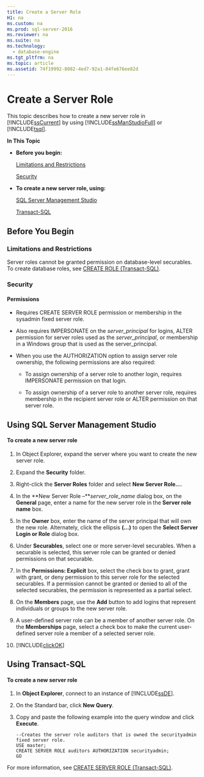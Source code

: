```yaml
---
title: Create a Server Role
H1: na
ms.custom: na
ms.prod: sql-server-2016
ms.reviewer: na
ms.suite: na
ms.technology: 
  - database-engine
ms.tgt_pltfrm: na
ms.topic: article
ms.assetid: 74f19992-8082-4ed7-92a1-04fe676ee82d
---
```

# Create a Server Role
  This topic describes how to create a new server role in [!INCLUDE[ssCurrent](../../Topics/TopicNameContainA/includes/ssCurrent_md.md)] by using [!INCLUDE[ssManStudioFull](../../Topics/TopicNameContainA/includes/ssManStudioFull_md.md)] or [!INCLUDE[tsql](../../Topics/TopicNameContainA/includes/tsql_md.md)].  
  
 **In This Topic**  
  
-   **Before you begin:**  
  
     [Limitations and Restrictions](#Restrictions)  
  
     [Security](#Security)  
  
-   **To create a new server role, using:**  
  
     [SQL Server Management Studio](#SSMSProcedure)  
  
     [Transact-SQL](#TsqlProcedure)  
  
##  <a name="BeforeYouBegin"></a> Before You Begin  
  
###  <a name="Restrictions"></a> Limitations and Restrictions  
 Server roles cannot be granted permission on database-level securables. To create database roles, see [CREATE ROLE &#40;Transact-SQL&#41;](../Topic/CREATE%20ROLE%20\(Transact-SQL\).md).  
  
###  <a name="Security"></a> Security  
  
####  <a name="Permissions"></a> Permissions  
  
-   Requires CREATE SERVER ROLE permission or membership in the sysadmin fixed server role.  
  
-   Also requires IMPERSONATE on the *server_principal* for logins, ALTER permission for server roles used as the *server_principal*, or membership in a Windows group that is used as the server_principal.  
  
-   When you use the AUTHORIZATION option to assign server role ownership, the following permissions are also required:  
  
    -   To assign ownership of a server role to another login, requires IMPERSONATE permission on that login.  
  
    -   To assign ownership of a server role to another server role, requires membership in the recipient server role or ALTER permission on that server role.  
  
##  <a name="SSMSProcedure"></a> Using SQL Server Management Studio  
  
#### To create a new server role  
  
1.  In Object Explorer, expand the server where you want to create the new server role.  
  
2.  Expand the **Security** folder.  
  
3.  Right-click the **Server Roles** folder and select **New Server Role…**.  
  
4.  In the **New Server Role –***server_role_name* dialog box, on the **General** page, enter a name for the new server role in the **Server role name** box.  
  
5.  In the **Owner** box, enter the name of the server principal that will own the new role. Alternately, click the ellipsis **(…)** to open the **Select Server Login or Role** dialog box.  
  
6.  Under **Securables**, select one or more server-level securables. When a securable is selected, this server role can be granted or denied permissions on that securable.  
  
7.  In the **Permissions: Explicit** box, select the check box to grant, grant with grant, or deny permission to this server role for the selected securables. If a permission cannot be granted or denied to all of the selected securables, the permission is represented as a partial select.  
  
8.  On the **Members** page, use the **Add** button to add logins that represent individuals or groups to the new server role.  
  
9. A user-defined server role can be a member of another server role. On the **Memberships** page, select a check box to make the current user-defined server role a member of a selected server role.  
  
10. [!INCLUDE[clickOK](../../Topics/TopicNameContainA/includes/clickOK_md.md)]  
  
##  <a name="TsqlProcedure"></a> Using Transact-SQL  
  
#### To create a new server role  
  
1.  In **Object Explorer**, connect to an instance of [!INCLUDE[ssDE](../../Topics/TopicNameContainA/includes/ssDE_md.md)].  
  
2.  On the Standard bar, click **New Query**.  
  
3.  Copy and paste the following example into the query window and click **Execute**.  
  
    ```  
    --Creates the server role auditors that is owned the securityadmin fixed server role.  
    USE master;  
    CREATE SERVER ROLE auditors AUTHORIZATION securityadmin;  
    GO  
    ```  
  
 For more information, see [CREATE SERVER ROLE &#40;Transact-SQL&#41;](../Topic/CREATE%20SERVER%20ROLE%20\(Transact-SQL\).md).  
  
  